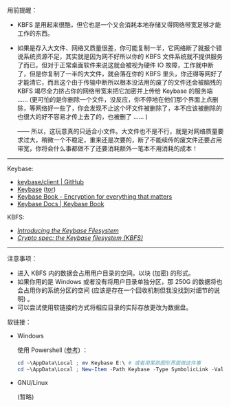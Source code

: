 用前提醒：

- KBFS 是用起来很酷，但它也是一个又会消耗本地存储又得网络带宽足够才能工作的东西。
- 如果是存入大文件、网络又质量很差，你可能复制一半，它网络断了就报个错说系统资源不足，其实就是因为网不好所以你的 KBFS 文件系统就不提供服务了而已，但对于正常桌面软件来说这就会被视为硬件 IO 故障，工作就中断了，但是你复制了一半的大文件，就会落在你的 KBFS 里头，你还得等网好了才能清它，而且这个由于传输中断所以根本没法用的废了的文件还会被脑残的 KBFS 竭尽全力挤占你的网络带宽来把它加密并上传给 Keybase 的服务端 …… (更可怕的是你删除一个文件，没反应，你不停地在他们那个界面上点删除，等网络好一些了，你会发现不止这个坏文件被删除了，本不应该被删除的也很大的好不容易才传上去了的，也被删了 …… )
  
  —— 所以，这玩意真的只适合小文件。大文件也不是不行，就是对网络质量要求过大，稍微一个不稳定，重来还是次要的，断了不能续传的废文件还要占用带宽，你将会什么事都做不了还要消耗额外一笔本不用消耗的成本！

-----

[repo]: https://github.com/keybase/client.git
[site]: https://keybase.io
[tor]: http://keybase5wmilwokqirssclfnsqrjdsi7jdir5wy7y7iu3tanwmtp6oid.onion
[book]: https://book.keybase.io
[docs]: https://book.keybase.io/docs
[docs-kbfs]: https://book.keybase.io/docs/files
[docs-kbfs-spec]: https://book.keybase.io/docs/crypto/kbfs


Keybase: 

- [keybase/client | GitHub][repo]
- [Keybase][site] ([tor])
- [Keybase Book - Encryption for everything that matters][book]
- [Keybase Docs | Keybase Book][docs]

KBFS: 

- [*Introducing the Keybase Filesystem*][docs-kbfs]
- [*Crypto spec: the Keybase filesystem (KBFS)*][docs-kbfs-spec]


------

注意事项：

- 进入 KBFS 内的数据会占用用户目录的空间。以块 (加密) 的形式。
- 如果你用的是 Windows 或者没有将用户目录单独分区，那 250G 的数据将也会占用你的系统分区的空间 (应该是存在一个回收机制但我没找到对细节的说明) 。
- 可以尝试使用软链接的方式将相应目录的实际存放更改为数据盘。

软链接：

- Windows
  
  使用 Powershell ([参考](https://excitedspider.github.io/PowerShell%E5%88%9B%E5%BB%BA%E8%BD%AF%E7%A1%AC%E9%93%BE%E6%8E%A5)) ：
  
  ~~~ powershell
  cd ~\AppData\Local ; mv Keybase E:\ # 或者用某款图形界面做这件事
  cd ~\AppData\Local ; New-Item -Path Keybase -Type SymbolicLink -Value 'E:\Keybase'
  ~~~
  
- GNU/Linux
  
  (暂略)
  



